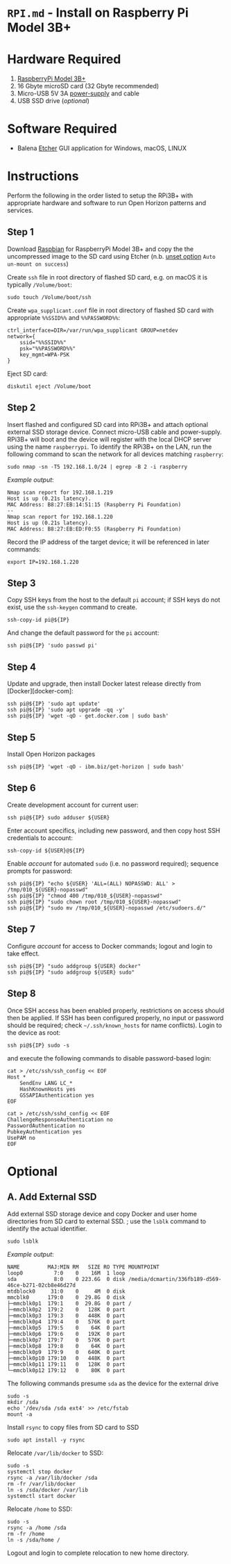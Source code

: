 # `RPI.md` - Install on Raspberry Pi Model 3B+

# Hardware Required

1. [RaspberryPi Model 3B+][device]
1. 16 Gbyte microSD card (32 Gbyte recommended)
1. Micro-USB 5V 3A [power-supply][power-supply] and cable
1. USB SSD drive (_optional_)

[device]: https://www.raspberrypi.org/products/raspberry-pi-3-model-b-plus
[power-supply]: https://www.amazon.com/gp/product/B072FTJH73/ref=ppx_yo_dt_b_asin_title_o00_s00?ie=UTF8&psc=1

# Software Required

+ Balena [Etcher][etcher-io] GUI application for Windows, macOS, LINUX 

[etcher-io]: http://etcher.io/

# Instructions
Perform the following in the order listed to setup the RPi3B+ with appropriate hardware and software to run Open Horizon patterns and services.

## Step 1

Download [Raspbian][raspbian-downloads] for RaspberryPi Model 3B+ and copy the the uncompressed image to the SD card using Etcher  (n.b. <ins>unset option</ins> `Auto un-mount on success`)


[raspbian-downloads]: https://www.raspberrypi.org/downloads/raspbian/

Create `ssh` file in root directory of flashed SD card, e.g. on macOS it is typically `/Volume/boot`:

```
sudo touch /Volume/boot/ssh
```

Create `wpa_supplicant.conf` file in root directory of flashed SD card with appropriate `%%SSID%%` and `%%PASSWORD%%`:

```
ctrl_interface=DIR=/var/run/wpa_supplicant GROUP=netdev
network={
    ssid="%%SSID%%"
    psk="%%PASSWORD%%"
    key_mgmt=WPA-PSK
}
```

Eject SD card:

```
diskutil eject /Volume/boot
```

## Step 2
Insert flashed and configured SD card into RPi3B+ and attach optional external SSD storage device.  Connect micro-USB cable and power-supply.  RPi3B+ will boot and the device will register with the local DHCP server using the name `raspberrypi`.  To identify the RPi3B+ on the LAN, run the following command to scan the network for all devices matching `raspberry`:

```
sudo nmap -sn -T5 192.168.1.0/24 | egrep -B 2 -i raspberry
```

_Example output_:

```
Nmap scan report for 192.168.1.219
Host is up (0.21s latency).
MAC Address: B8:27:EB:14:51:15 (Raspberry Pi Foundation)
--
Nmap scan report for 192.168.1.220
Host is up (0.21s latency).
MAC Address: B8:27:EB:ED:F0:55 (Raspberry Pi Foundation)
```

Record the IP address of the target device; it will be referenced in later commands:

```
export IP=192.168.1.220
```

## Step 3
Copy SSH keys from the host to the default `pi` account; if SSH keys do not exist, use the `ssh-keygen` command to create.

```
ssh-copy-id pi@${IP}
```

And change the default password for the `pi` account:

```
ssh pi@${IP} 'sudo passwd pi'
```

## Step 4
Update and upgrade, then install Docker latest release directly from [Docker][docker-com]:

```shell
ssh pi@${IP} 'sudo apt update'
ssh pi@${IP} 'sudo apt upgrade -qq -y'
ssh pi@${IP} 'wget -qO - get.docker.com | sudo bash'
```

## Step 5
Install Open Horizon packages

```
ssh pi@${IP} 'wget -qO - ibm.biz/get-horizon | sudo bash'
```

## Step 6
Create development account for current user:

```
ssh pi@${IP} sudo adduser ${USER}
```

Enter account specifics, including new password, and then copy host SSH credentials to account:

```
ssh-copy-id ${USER}@${IP} 
```

Enable _account_ for automated `sudo` (i.e. no password required); sequence prompts for password:

```shell
ssh pi@${IP} "echo ${USER} 'ALL=(ALL) NOPASSWD: ALL' > /tmp/010_${USER}-nopasswd"
ssh pi@${IP} "chmod 400 /tmp/010_${USER}-nopasswd"
ssh pi@${IP} "sudo chown root /tmp/010_${USER}-nopasswd"
ssh pi@${IP} "sudo mv /tmp/010_${USER}-nopasswd /etc/sudoers.d/"
```

## Step 7
Configure _account_ for access to Docker commands; logout and login to take effect.

```
ssh pi@${IP} "sudo addgroup ${USER} docker"
ssh pi@${IP} "sudo addgroup ${USER} sudo"
```

## Step 8
Once SSH access has been enabled properly, restrictions on access should then be applied.  If SSH has been configured properly, no input or password should be required; check `~/.ssh/known_hosts` for name conflicts).  Login to the device as root:


```
ssh pi@${IP} sudo -s
```

and execute the following commands to disable password-based login:


```
cat > /etc/ssh/ssh_config << EOF
Host *
    SendEnv LANG LC_*
    HashKnownHosts yes
    GSSAPIAuthentication yes
EOF
```

```
cat > /etc/ssh/sshd_config << EOF
ChallengeResponseAuthentication no
PasswordAuthentication no
PubkeyAuthentication yes
UsePAM no
EOF
```

# Optional

## A. Add External SSD
Add external SSD storage device and copy Docker and user home directories from SD card to external SSD.  ; use the `lsblk` command to identify the actual identifier.

```
sudo lsblk
```
_Example output_:

```
NAME         MAJ:MIN RM   SIZE RO TYPE MOUNTPOINT
loop0          7:0    0    16M  1 loop 
sda            8:0    0 223.6G  0 disk /media/dcmartin/336fb189-d569-46ce-b271-02cb8e46d27d
mtdblock0     31:0    0     4M  0 disk 
mmcblk0      179:0    0  29.8G  0 disk 
├─mmcblk0p1  179:1    0  29.8G  0 part /
├─mmcblk0p2  179:2    0   128K  0 part 
├─mmcblk0p3  179:3    0   448K  0 part 
├─mmcblk0p4  179:4    0   576K  0 part 
├─mmcblk0p5  179:5    0    64K  0 part 
├─mmcblk0p6  179:6    0   192K  0 part 
├─mmcblk0p7  179:7    0   576K  0 part 
├─mmcblk0p8  179:8    0    64K  0 part 
├─mmcblk0p9  179:9    0   640K  0 part 
├─mmcblk0p10 179:10   0   448K  0 part 
├─mmcblk0p11 179:11   0   128K  0 part 
└─mmcblk0p12 179:12   0    80K  0 part 
```

The following commands presume `sda` as the device for the external drive

```
sudo -s
mkdir /sda
echo '/dev/sda /sda ext4' >> /etc/fstab
mount -a
```

Install `rsync` to copy files from SD card to SSD 

```
sudo apt install -y rsync
```

Relocate `/var/lib/docker` to SSD:

```
sudo -s
systemctl stop docker
rsync -a /var/lib/docker /sda
rm -fr /var/lib/docker
ln -s /sda/docker /var/lib
systemctl start docker
```

Relocate `/home` to SSD:

```
sudo -s
rsync -a /home /sda
rm -fr /home
ln -s /sda/home /
```

Logout and login to complete relocation to new home directory.

